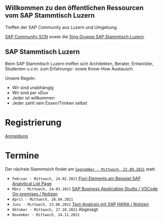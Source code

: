 ## Willkommen zu den öffentlichen Ressourcen vom SAP Stammtisch Luzern

Treffen der SAP Community aus Luzern und Umgebung.

[SAP Community SCN](https://wiki.scn.sap.com/wiki/x/Soo0Gg) sowie die [Xing Gruppe SAP Stammtisch Luzern](https://www.xing.com/communities/groups/sap-stammtisch-luzern-1110610).

## SAP Stammtisch Luzern

Beim SAP Stammtisch Luzern treffen sich Architekten, Berater, Entwickler, Studenten u.v.m. zum Erfahrungs- sowie Know-How Austausch.

Unsere Regeln:

- Wir sind unabhängig
- Wir sind per «Du»
- Jeder ist willkommen
- Jeder zahlt sein Essen/Trinken selbst

# Registrierung
[Anmeldung](https://www.xing.com/communities/groups/sap-stammtisch-luzern-ed9c-1110610/about)

# Termine
Der nächste Stammtsich findet am [`September - Mittwoch, 22.09.2021`](https://www.xing.com/events/sap-stammtisch-luzern-september-mittwoch-22-09-2021-3523441) statt.


- `Februar - Mittwoch, 24.02.2021` [Fiori Elements am Beispiel SAP Analytical List Page](https://www.xing.com/events/sap-stammtisch-luzern-24-februar-2021-3288327)
- `März - Mittwoch, 24.03.2021` [SAP Business Application Studio / VSCode On-premises / Notizen](https://github.com/SAPStammtisch/Luzern/blob/main/Notizen/Notizen_03_2021.md)
- `April - Mittwoch, 28.04.2021`
- `Juni - Mittwoch, 23.06.2021` [Text-Analysis mit SAP HANA / Notizen](https://github.com/SAPStammtisch/Luzern/tree/main/Notizen/Stammtisch_06_2021)
- `Oktober - Mittwoch, 27.10.2021` Abgesagt 
- `November - Mittwoch, 24.11.2021` 
